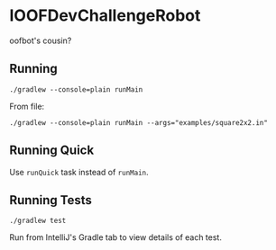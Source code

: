 # IOOFDevChallengeRobot
oofbot's cousin?

## Running
```
./gradlew --console=plain runMain
```
From file:
```
./gradlew --console=plain runMain --args="examples/square2x2.in"
```

## Running Quick
Use `runQuick` task instead of `runMain`.

## Running Tests
```
./gradlew test
```
Run from IntelliJ's Gradle tab to view details of each test.
